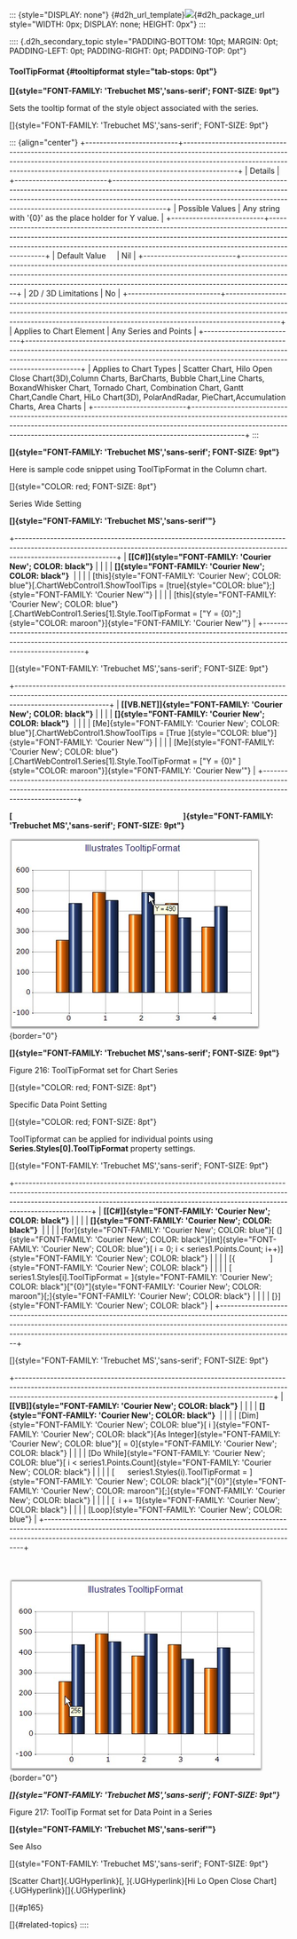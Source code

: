 ::: {style="DISPLAY: none"}
[](ms-xhelp:///?Id=d2h_url_template){#d2h_url_template}![](!package_url!){#d2h_package_url style="WIDTH: 0px; DISPLAY: none; HEIGHT: 0px"}
:::

:::: {.d2h_secondary_topic style="PADDING-BOTTOM: 10pt; MARGIN: 0pt; PADDING-LEFT: 0pt; PADDING-RIGHT: 0pt; PADDING-TOP: 0pt"}
#### ToolTipFormat {#tooltipformat style="tab-stops: 0pt"}

**[]{style="FONT-FAMILY: 'Trebuchet MS','sans-serif'; FONT-SIZE: 9pt"}** 

Sets the tooltip format of the style object associated with the series.

[]{style="FONT-FAMILY: 'Trebuchet MS','sans-serif'; FONT-SIZE: 9pt"} 

::: {align="center"}
+--------------------------+---------------------------------------------------------------------------------------------------------------------------------------------------------------------------------------------------------------------------------------------------------+
| Details                                                                                                                                                                                                                                                                            |
+--------------------------+---------------------------------------------------------------------------------------------------------------------------------------------------------------------------------------------------------------------------------------------------------+
| Possible Values          | Any string with \'{0}\' as the place holder for Y value.                                                                                                                                                                                                |
+--------------------------+---------------------------------------------------------------------------------------------------------------------------------------------------------------------------------------------------------------------------------------------------------+
| Default Value            | Nil                                                                                                                                                                                                                                                     |
+--------------------------+---------------------------------------------------------------------------------------------------------------------------------------------------------------------------------------------------------------------------------------------------------+
| 2D / 3D Limitations      | No                                                                                                                                                                                                                                                      |
+--------------------------+---------------------------------------------------------------------------------------------------------------------------------------------------------------------------------------------------------------------------------------------------------+
| Applies to Chart Element | Any Series and Points                                                                                                                                                                                                                                   |
+--------------------------+---------------------------------------------------------------------------------------------------------------------------------------------------------------------------------------------------------------------------------------------------------+
| Applies to Chart Types   | Scatter Chart, Hilo Open Close Chart(3D),Column Charts, BarCharts, Bubble Chart,Line Charts,  BoxandWhisker Chart, Tornado Chart, Combination Chart, Gantt Chart,Candle Chart, HiLo Chart(3D), PolarAndRadar, PieChart,Accumulation Charts, Area Charts |
+--------------------------+---------------------------------------------------------------------------------------------------------------------------------------------------------------------------------------------------------------------------------------------------------+
:::

**[]{style="FONT-FAMILY: 'Trebuchet MS','sans-serif'; FONT-SIZE: 9pt"}** 

Here is sample code snippet using ToolTipFormat in the Column chart.

[]{style="COLOR: red; FONT-SIZE: 8pt"} 

Series Wide Setting

**[]{style="FONT-FAMILY: 'Trebuchet MS','sans-serif'"}** 

+----------------------------------------------------------------------------------------------------------------------------------------------------------------------------------------+
| **[\[C#\]]{style="FONT-FAMILY: 'Courier New'; COLOR: black"}**                                                                                                                         |
|                                                                                                                                                                                        |
| **[]{style="FONT-FAMILY: 'Courier New'; COLOR: black"}**                                                                                                                               |
|                                                                                                                                                                                        |
| [this]{style="FONT-FAMILY: 'Courier New'; COLOR: blue"}[.ChartWebControl1.ShowToolTips = [true]{style="COLOR: blue"};]{style="FONT-FAMILY: 'Courier New'"}                             |
|                                                                                                                                                                                        |
| [this]{style="FONT-FAMILY: 'Courier New'; COLOR: blue"}[.ChartWebControl1.Series\[1\].Style.ToolTipFormat = [\"Y = {0}\";]{style="COLOR: maroon"}]{style="FONT-FAMILY: 'Courier New'"} |
+----------------------------------------------------------------------------------------------------------------------------------------------------------------------------------------+

[]{style="FONT-FAMILY: 'Trebuchet MS','sans-serif'; FONT-SIZE: 9pt"} 

+--------------------------------------------------------------------------------------------------------------------------------------------------------------------------------------+
| **[\[VB.NET\]]{style="FONT-FAMILY: 'Courier New'; COLOR: black"}**                                                                                                                   |
|                                                                                                                                                                                      |
| **[]{style="FONT-FAMILY: 'Courier New'; COLOR: black"}**                                                                                                                             |
|                                                                                                                                                                                      |
| [Me]{style="FONT-FAMILY: 'Courier New'; COLOR: blue"}[.ChartWebControl1.ShowToolTips = [True ]{style="COLOR: blue"}]{style="FONT-FAMILY: 'Courier New'"}                             |
|                                                                                                                                                                                      |
| [Me]{style="FONT-FAMILY: 'Courier New'; COLOR: blue"}[.ChartWebControl1.Series\[1\].Style.ToolTipFormat = [\"Y = {0}\" ]{style="COLOR: maroon"}]{style="FONT-FAMILY: 'Courier New'"} |
+--------------------------------------------------------------------------------------------------------------------------------------------------------------------------------------+

**[                                                                                             ]{style="FONT-FAMILY: 'Trebuchet MS','sans-serif'; FONT-SIZE: 9pt"}**

![](ImagesExt/image64_222.jpg){border="0"}

**[]{style="FONT-FAMILY: 'Trebuchet MS','sans-serif'; FONT-SIZE: 9pt"}** 

Figure 216: ToolTipFormat set for Chart Series

[]{style="COLOR: red; FONT-SIZE: 8pt"} 

Specific Data Point Setting

[]{style="COLOR: red; FONT-SIZE: 8pt"} 

ToolTipformat can be applied for individual points using **Series.Styles\[0\].ToolTipFormat** property settings.

[]{style="FONT-FAMILY: 'Trebuchet MS','sans-serif'; FONT-SIZE: 9pt"} 

+---------------------------------------------------------------------------------------------------------------------------------------------------------------------------------------------------------------------------------------------------------------+
| **[\[C#\]]{style="FONT-FAMILY: 'Courier New'; COLOR: black"}**                                                                                                                                                                                                |
|                                                                                                                                                                                                                                                               |
| **[]{style="FONT-FAMILY: 'Courier New'; COLOR: black"}**                                                                                                                                                                                                      |
|                                                                                                                                                                                                                                                               |
| [for]{style="FONT-FAMILY: 'Courier New'; COLOR: blue"}[ (]{style="FONT-FAMILY: 'Courier New'; COLOR: black"}[int]{style="FONT-FAMILY: 'Courier New'; COLOR: blue"}[ i = 0; i \< series1.Points.Count; i++)]{style="FONT-FAMILY: 'Courier New'; COLOR: black"} |
|                                                                                                                                                                                                                                                               |
| [{                ]{style="FONT-FAMILY: 'Courier New'; COLOR: black"}                                                                                                                                                                                         |
|                                                                                                                                                                                                                                                               |
| [    series1.Styles\[i\].ToolTipFormat = ]{style="FONT-FAMILY: 'Courier New'; COLOR: black"}[\"{0}\"]{style="FONT-FAMILY: 'Courier New'; COLOR: maroon"}[;]{style="FONT-FAMILY: 'Courier New'; COLOR: black"}                                                 |
|                                                                                                                                                                                                                                                               |
| [}]{style="FONT-FAMILY: 'Courier New'; COLOR: black"}                                                                                                                                                                                                         |
+---------------------------------------------------------------------------------------------------------------------------------------------------------------------------------------------------------------------------------------------------------------+

[]{style="FONT-FAMILY: 'Trebuchet MS','sans-serif'; FONT-SIZE: 9pt"} 

+------------------------------------------------------------------------------------------------------------------------------------------------------------------------------------------------------------------------------------+
| **[\[VB\]]{style="FONT-FAMILY: 'Courier New'; COLOR: black"}**                                                                                                                                                                     |
|                                                                                                                                                                                                                                    |
| **[]{style="FONT-FAMILY: 'Courier New'; COLOR: black"}**                                                                                                                                                                           |
|                                                                                                                                                                                                                                    |
| [Dim]{style="FONT-FAMILY: 'Courier New'; COLOR: blue"}[ i ]{style="FONT-FAMILY: 'Courier New'; COLOR: black"}[As Integer]{style="FONT-FAMILY: 'Courier New'; COLOR: blue"}[ = 0]{style="FONT-FAMILY: 'Courier New'; COLOR: black"} |
|                                                                                                                                                                                                                                    |
| [Do While]{style="FONT-FAMILY: 'Courier New'; COLOR: blue"}[ i \< series1.Points.Count]{style="FONT-FAMILY: 'Courier New'; COLOR: black"}                                                                                          |
|                                                                                                                                                                                                                                    |
| [      series1.Styles(i).ToolTipFormat = ]{style="FONT-FAMILY: 'Courier New'; COLOR: black"}[\"{0}\"]{style="FONT-FAMILY: 'Courier New'; COLOR: maroon"}[;]{style="FONT-FAMILY: 'Courier New'; COLOR: black"}                      |
|                                                                                                                                                                                                                                    |
| [  i += 1]{style="FONT-FAMILY: 'Courier New'; COLOR: black"}                                                                                                                                                                       |
|                                                                                                                                                                                                                                    |
| [Loop]{style="FONT-FAMILY: 'Courier New'; COLOR: blue"}                                                                                                                                                                            |
+------------------------------------------------------------------------------------------------------------------------------------------------------------------------------------------------------------------------------------+

                                                                                                                                                                                      ![](ImagesExt/image64_223.jpg){border="0"}

***[]{style="FONT-FAMILY: 'Trebuchet MS','sans-serif'; FONT-SIZE: 9pt"}*** 

Figure 217: ToolTip Format set for Data Point in a Series

**[]{style="FONT-FAMILY: 'Trebuchet MS','sans-serif'"}** 

See Also

[]{style="FONT-FAMILY: 'Trebuchet MS','sans-serif'; FONT-SIZE: 9pt"} 

[Scatter Chart]{.UGHyperlink}[, ]{.UGHyperlink}[Hi Lo Open Close Chart]{.UGHyperlink}[]{.UGHyperlink}

[]{#p165} 

[]{#related-topics}
::::
